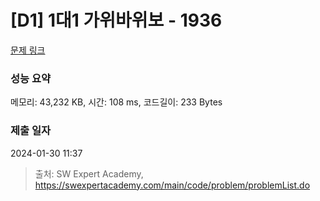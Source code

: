 # [D1] 1대1 가위바위보 - 1936 

[문제 링크](https://swexpertacademy.com/main/code/problem/problemDetail.do?contestProbId=AV5PjKXKALcDFAUq) 

### 성능 요약

메모리: 43,232 KB, 시간: 108 ms, 코드길이: 233 Bytes

### 제출 일자

2024-01-30 11:37



> 출처: SW Expert Academy, https://swexpertacademy.com/main/code/problem/problemList.do